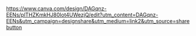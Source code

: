 
https://www.canva.com/design/DAGqnz-EENs/plTHZKmkHJ80Iot4UWezjQ/edit?utm_content=DAGqnz-EENs&utm_campaign=designshare&utm_medium=link2&utm_source=sharebutton

